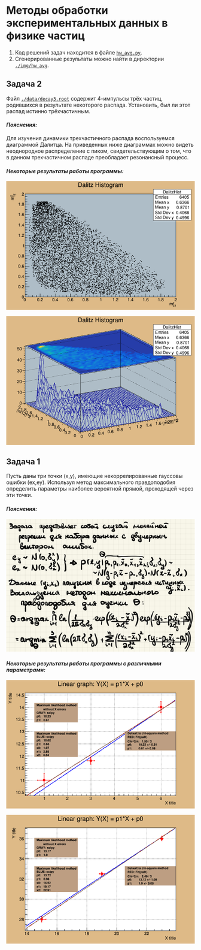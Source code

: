 # Методы обработки экспериментальных данных в физике частиц

1. Код решений задач находится в файле [```hw_avg.py```](https://github.com/shulga-alexey/monte-carlo/blob/main/hw_avg.py).
2. Сгенерированные результаты можно найти в директории [```./img/hw_avg```](https://github.com/shulga-alexey/monte-carlo/tree/main/img/hw_avg).

## Задача 2
Файл [```./data/decay3.root```](https://github.com/shulga-alexey/monte-carlo/blob/main/data/decay3.root) содержит 4-импульсы трёх частиц, родившихся в результате некоторого распада. Установить, был ли этот распад истинно трёхчастичным.

#### _Пояснения:_

Для изучения динамики трехчастичного распада воспользуемся диаграммой Далитца. На приведенных ниже диаграммах можно видеть неоднородное распределение с пиком, свидетельствующим о том, что в данном трехчастичном распаде преобладает резонансный процесс.

#### _Некоторые результаты работы программы:_

![](https://github.com/shulga-alexey/monte-carlo/blob/main/img/hw_avg/Task2_1.png)

![](https://github.com/shulga-alexey/monte-carlo/blob/main/img/hw_avg/Task2_2.gif)

## Задача 1
Пусть даны три точки (x,y), имеющие некоррелированные гауссовы ошибки (ex,ey). Используя метод максимального правдоподобия определить параметры наиболее вероятной прямой, проходящей через эти точки.

#### _Пояснения:_

![](https://github.com/shulga-alexey/monte-carlo/blob/main/img/hw_avg/note1.png)

#### _Некоторые результаты работы программы c различными параметрами:_

![](https://github.com/shulga-alexey/monte-carlo/blob/main/img/hw_avg/Task1_1.png)

![](https://github.com/shulga-alexey/monte-carlo/blob/main/img/hw_avg/Task1_2.png)

